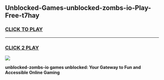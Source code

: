 
## Unblocked-Games-unblocked-zombs-io-Play-Free-t7hay
<h3>
<a href="https://premium76.site?title=unblocked-zombs-io&ref=18A1">CLICK TO PLAY</a></h3>
<hr>

<h3>
<a href="https://premium76.site?title=unblocked-zombs-io&ref=18A1">CLICK 2 PLAY</a>
  
</h3>

<a href="https://premium76.site?title=unblocked-zombs-io&ref=18A1"><img src="https://clearcache.store/games.png"></a>


**unblocked-zombs-io games unblocked: Your Gateway to Fun and Accessible Online Gaming**
